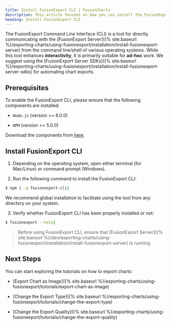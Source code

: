 ```yaml
---
title: Install FusionExport CLI | FusionCharts
description: This article focuses on how you can install the FusionExport CLI.
heading: Install FusionExport CLI
---
```


The FusionExport Command Line Interface (CLI) is a tool for directly communicating with the [FusionExport Server]({% site.baseurl %}/exporting-charts/using-fusionexport/installation/install-fusionexport-server) from the command line/shell of various operating systems. While this tool enhances **interactivity**, it is primarily suitable for **ad-hoc** work. We suggest using the [FusionExport Server SDKs]({% site.baseurl %}/exporting-charts/using-fusionexport/installation/install-fusionexport-server-sdks) for automating chart exports.

## Prerequisites

To enable the FusionExport CLI, please ensure that the following components are installed:

* `Node.js` (version >= 8.0.0)

* `NPM` (version >= 5.0.0) 

Download the components from [here](https://nodejs.org/en/download/).

## Install FusionExport CLI

1. Depending on the operating system, open either terminal (for Mac/Linux) or command prompt (Windows).

2. Run the following command to install the FusionExport CLI:

```Bash
$ npm i -g fusionexport-cli|
```

We recommend global installation to facilitate using the tool from any directory on your system.

3. Verify whether FusionExport CLI has been properly installed or not:

```Bash
$ fusionexport --help|
```

> Before using FusionExport CLI, ensure that [FusionExport Server]({% site.baseurl %}/dev/exporting-charts/using-fusionexport/installation/install-fusionexport-server) is running.

## Next Steps

You can start exploring the tutorials on how to export charts:

* [Export Chart as Image]({% site.baseurl %}/exporting-charts/using-fusionexport/tutorials/export-chart-as-image)

* [Change the Export Type]({% site.baseurl %}/exporting-charts/using-fusionexport/tutorials/change-the-export-type)

* [Change the Export Quality]({% site.baseurl %}/exporting-charts/using-fusionexport/tutorials/change-the-export-quality)